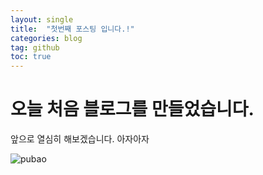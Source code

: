 ```yaml
---
layout: single
title:  "첫번째 포스팅 입니다.!"
categories: blog
tag: github
toc: true
---
```


# 오늘 처음 블로그를 만들었습니다.

앞으로 열심히 해보겠습니다. 아자아자

![pubao](../../images/스크린샷%202024-03-04%20142042.png)